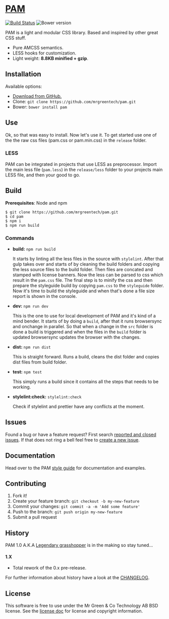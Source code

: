 # [PAM][style-guide-link]

[![Build Status](https://travis-ci.org/mrgreentech/pam.svg?branch=master)][travis-ci-link]
![Bower version][bower-version-shield-link]

PAM is a light and modular CSS library. Based and inspired by other great CSS stuff.

*   Pure AMCSS semantics.
*   LESS hooks for customization.
*   Light weight: **8.8KB minified + gzip**.

[style-guide-link]: https://mrgreentech.github.io/pam/
[travis-ci-link]: https://travis-ci.org/mrgreentech/pam/
[bower-version-shield-link]: https://img.shields.io/bower/v/pam.svg

## Installation

Available options:

*   [Download from GitHub.][master-download-link]
*   Clone: `git clone https://github.com/mrgreentech/pam.git`
*   Bower: `bower install pam`

[master-download-link]: https://github.com/mrgreentech/pam/archive/master.zip

## Use

Ok, so that was easy to install. Now let's use it. To get started use one of the the raw css files (pam.css or pam.min.css) in the `release` folder.

### LESS

PAM can be integrated in projects that use LESS as preprocessor. Import the main less file (`pam.less`) in the `release/less` folder to your projects main LESS file, and then your good to go.

## Build

**Prerequisites**: Node and npm

```shell
$ git clone https://github.com/mrgreentech/pam.git
$ cd pam
$ npm i
$ npm run build
```

### Commands

*   **build:** `npm run build`

    It starts by linting all the less files in the source with `stylelint`.
    After that gulp takes over and starts of by cleaning the build folders and copying the less source files to the build folder. Then files are concated and stamped with license banners. Now the less can be parsed to css which result in the `pam.css` file. The final step is to minify the css and then prepare the styleguide build by copying `pam.css` to the `styleguide` folder. Now it's time to build the styleguide and when that's done a file size report is shown in the console.

*   **dev:** `npm run dev`

    This is the one to use for local development of PAM and it's kind of a mind bender. It starts of by doing a `build`, after that it runs browsersync and onchange in parallel. So that when a change in the `src` folder is done a build is triggered and when the files in the `build` folder is updated browsersync updates the browser with the changes.

*   **dist:** `npm run dist`

    This is straight forward. Runs a build, cleans the dist folder and copies dist files from build folder.

*   **test:** `npm test`

    This simply runs a build since it contains all the steps that needs to be working.

-   **stylelint:check:** `stylelint:check`

    Check if stylelint and prettier have any conflicts at the moment.

## Issues

Found a bug or have a feature request? First search [reported and closed issues][issues-link]. If that does not ring a bell feel free to [create a new issue][create-issue-link].

[issues-link]: https://github.com/mrgreentech/pam/issues/
[create-issue-link]: https://github.com/mrgreentech/pam/issues/new/

## Documentation

Head over to the PAM [style guide][style-guide-link] for documentation and examples.

## Contributing

1.  Fork it!
2.  Create your feature branch: `git checkout -b my-new-feature`
3.  Commit your changes: `git commit -a -m 'Add some feature'`
4.  Push to the branch: `git push origin my-new-feature`
5.  Submit a pull request

## History

PAM 1.0 A.K.A [Legendary grasshopper][legendary-grasshopper-link] is in the making so stay tuned...

#### 1.X

*   Total rework of the 0.x pre-release.

For further information about history have a look at the [CHANGELOG][changelog-link].

[legendary-grasshopper-link]: https://github.com/mrgreentech/pam/tree/legendary-grasshopper
[changelog-link]: ./CHANGELOG.md

## License

This software is free to use under the Mr Green & Co Technology AB BSD license.
See the [license doc][license-link] for license and copyright information.

[license-link]: ./LICENSE.md
